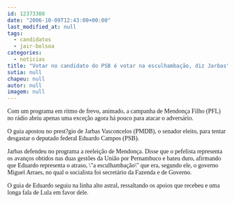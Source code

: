 ```yaml
---
id: 12373308
date: "2006-10-09T12:43:00+00:00"
last_modified_at: null
tags:
  - candidatos
  - jair-bolsoa
categories:
  - noticias
title: "Votar no candidato do PSB é votar na esculhambação, diz Jarbas"
sutia: null
chapeu: null
autor: null
imagem: null
---
```

<p><P><FONT face=Verdana>Com um programa em ritmo de frevo, animado, a campanha de Mendonça Filho (PFL) no rádio abriu apenas uma exceção&nbsp;agora há pouco para atacar o adversário.</FONT></P></p>
<p><P><FONT face=Verdana>O guia apostou no prest?gio de Jarbas Vasconcelos (PMDB), o senador eleito, para tentar desgastar o&nbsp;deputado federal Eduardo Campos (PSB).</FONT></P></p>
<p><P><FONT face=Verdana>Jarbas defendeu no programa a reeleição de Mendonça. Disse que o pefelista representa os avanços obtidos nas duas gestões da União por Pernambuco e bateu duro, afirmando que Eduardo representa o atraso, \"a esculhambação\" que era, segundo ele, o governo Miguel Arraes, no qual o socialista foi secretário da Fazenda e de Governo.</FONT></P></p>
<p><P><FONT face=Verdana>O guia de Eduardo seguiu na linha alto astral, ressaltando os apoios que recebeu e uma longa fala de Lula em favor dele.</FONT></P> </p>
